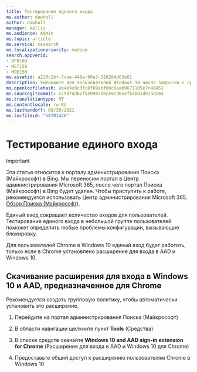 ```yaml
---
title: Тестирование единого входа
ms.author: dawholl
author: dawholl
manager: kellis
ms.audience: Admin
ms.topic: article
ms.service: mssearch
ms.localizationpriority: medium
search.appverid:
- BFB160
- MET150
- MOE150
ms.assetid: a220c1bf-7cee-448a-90a3-310284d03e81
description: Уменьшите для пользователей Windows 10 число запросов с предложением войти в Поиск (Майкрософт) и Office 365
ms.openlocfilehash: ab4e9c8c3fc8f89abf60c9aa09671105e7c40451
ms.sourcegitcommit: cc9d743bcf5e998720ce9cd6eefb4061d913dc65
ms.translationtype: MT
ms.contentlocale: ru-RU
ms.lasthandoff: 08/30/2021
ms.locfileid: "58701420"
---
```

# <a name="test-single-sign-on"></a>Тестирование единого входа

> [!IMPORTANT]
> Эта статья относится к порталу администрирования Поиска (Майкрософт) в Bing. Мы переносим портал в Центр администрирования Microsoft 365, после чего портал Поиска (Майкрософт) в Bing будет удален. Чтобы приступить к работе, рекомендуется использовать Центр администрирования Microsoft 365. [Обзор Поиска (Майкрософт)](overview-microsoft-search.md).
    
Единый вход сокращает количество входов для пользователей. Тестирование единого входа в небольшой группе пользователей поможет определить любые проблемы конфигурации, вызывающие блокировку. 
  
Для пользователей Chrome в Windows 10 единый вход будет работать, только если в Chrome установлено расширение для входа в AAD и Windows 10. 
  
## <a name="download-the-windows-10-and-aad-sign-in-extension-for-chrome"></a>Скачивание расширения для входа в Windows 10 и AAD, предназначенное для Chrome

Рекомендуется создать групповую политику, чтобы автоматически установить это расширение.
  
1. Перейдите на портал администрирования Поиска (Майкрософт)
    
2. В области навигации щелкните пункт **Tools** (Средства)
    
3. В списке средств скачайте **Windows 10 and AAD sign-in extension for Chrome** (Расширение для входа в AAD и Windows 10 для Chrome)
    
4. Предоставьте общий доступ к расширению пользователям Chrome в Windows 10

  

